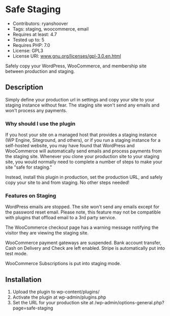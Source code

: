 # Safe Staging

* Contributors: ryanshoover
* Tags: staging, woocommerce, email
* Requires at least: 4.7
* Tested up to: 5
* Requires PHP: 7.0
* License: GPL3
* License URI: www.gnu.org/licenses/gpl-3.0.en.html

Safely copy your WordPress, WooCommerce, and membership site between production and staging.

## Description

Simply define your production url in settings and copy your site to your staging instance without fear. The staging site won\'t send any emails and won\'t process any payments.

### Why should I use the plugin

If you host your site on a managed host that provides a staging instance (WP Engine, Siteground, and others), or if you run a staging instance for a self-hosted website, you may have found that WordPress and WooCommerce will automatically send emails and process payments from the staging site. Whenever you clone your production site to your staging site, you would normally need to complete a number of steps to make your site "safe for staging."

Instead, install this plugin in production, set the production URL, and safely copy your site to and from staging. No other steps needed!

### Features on Staging

WordPress emails are stopped. The site won't send any emails except for the password reset email. Please note, this feature may not be compatible with plugins that offload email to a 3rd party service.

The WooCommerce checkout page has a warning message notifying the visitor they are viewing the staging site.

WooCommerce payment gateways are suspended. Bank account transfer, Cash on Delivery and Check are left enabled. Stripe is automatically put into test mode.

WooCommerce Subscriptions is put into staging mode.

## Installation

1. Upload the plugin to wp-content/plugins/
2. Activate the plugin at wp-admin/plugins.php
3. Set the URL for your production site at /wp-admin/options-general.php?page=safe-staging
